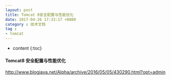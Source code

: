 ```yaml
---
layout: post
title: Tomcat 8安全配置与性能优化
date: 2017-04-26 17:33:17 +0800
category : 技术文档
tag :
- tomcat
---
```

* content
{:toc}


#### Tomcat8 安全配置与性能优化

http://www.blogjava.net/Alpha/archive/2016/05/05/430290.html?opt=admin